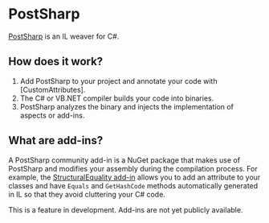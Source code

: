 # PostSharp
[PostSharp](https://www.postsharp.net/) is an IL weaver for C#. 

## How does it work?
1. Add PostSharp to your project and annotate your code with [CustomAttributes].
2. The C# or VB.NET compiler builds your code into binaries.
3. PostSharp analyzes the binary and injects the implementation of aspects or add-ins.

## What are add-ins?
A PostSharp community add-in is a NuGet package that makes use of PostSharp and modifies your assembly during the compilation process. For example, the [StructuralEquality add-in](https://github.com/postsharp/PostSharp.Community.StructuralEquality) allows you to add an attribute to your classes and have `Equals` and `GetHashCode` methods automatically generated in IL so that they avoid cluttering your C# code.

This is a feature in development. Add-ins are not yet publicly available. 
